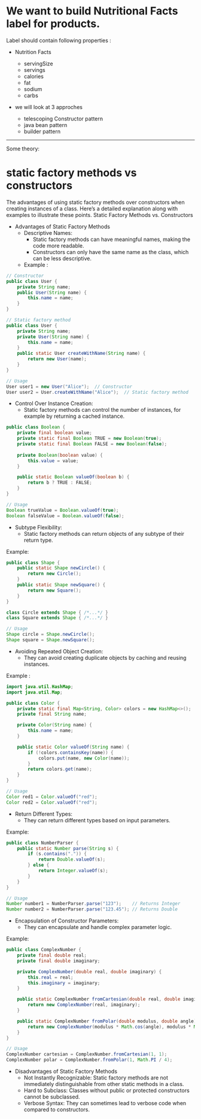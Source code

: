 # We want to build Nutritional Facts label for products.

Label should contain following properties :
- Nutrition Facts
  - servingSize
  - servings
  - calories
  - fat
  - sodium
  - carbs

- we will look at 3 approches
  - telescoping Constructor pattern
  - java bean pattern
  - builder pattern


****
Some theory:
#  static factory methods vs constructors

The advantages of using static factory methods over constructors when creating instances of a class. Here’s a detailed explanation along with examples to illustrate these points.
Static Factory Methods vs. Constructors
- Advantages of Static Factory Methods
  - Descriptive Names:
    - Static factory methods can have meaningful names, making the code more readable.
    - Constructors can only have the same name as the class, which can be less descriptive.
  - Example :

```java
// Constructor
public class User {
    private String name;
    public User(String name) {
        this.name = name;
    }
}

// Static factory method
public class User {
    private String name;
    private User(String name) {
        this.name = name;
    }
    public static User createWithName(String name) {
        return new User(name);
    }
}

// Usage
User user1 = new User("Alice");  // Constructor
User user2 = User.createWithName("Alice");  // Static factory method
```
  - Control Over Instance Creation:
    - Static factory methods can control the number of instances, for example by returning a cached instance.
```java
public class Boolean {
    private final boolean value;
    private static final Boolean TRUE = new Boolean(true);
    private static final Boolean FALSE = new Boolean(false);
    
    private Boolean(boolean value) {
        this.value = value;
    }

    public static Boolean valueOf(boolean b) {
        return b ? TRUE : FALSE;
    }
}

// Usage
Boolean trueValue = Boolean.valueOf(true);
Boolean falseValue = Boolean.valueOf(false);
```

  - Subtype Flexibility:
    - Static factory methods can return objects of any subtype of their return type.

Example:

```java
public class Shape {
    public static Shape newCircle() {
        return new Circle();
    }
    public static Shape newSquare() {
        return new Square();
    }
}

class Circle extends Shape { /*...*/ }
class Square extends Shape { /*...*/ }

// Usage
Shape circle = Shape.newCircle();
Shape square = Shape.newSquare();
```

  - Avoiding Repeated Object Creation:
     - They can avoid creating duplicate objects by caching and reusing instances.

Example :

```java
import java.util.HashMap;
import java.util.Map;

public class Color {
    private static final Map<String, Color> colors = new HashMap<>();
    private final String name;

    private Color(String name) {
        this.name = name;
    }

    public static Color valueOf(String name) {
        if (!colors.containsKey(name)) {
            colors.put(name, new Color(name));
        }
        return colors.get(name);
    }
}

// Usage
Color red1 = Color.valueOf("red");
Color red2 = Color.valueOf("red");
```
  - Return Different Types:
    - They can return different types based on input parameters.

Example:

```java
public class NumberParser {
    public static Number parse(String s) {
        if (s.contains(".")) {
            return Double.valueOf(s);
        } else {
            return Integer.valueOf(s);
        }
    }
}

// Usage
Number number1 = NumberParser.parse("123");    // Returns Integer
Number number2 = NumberParser.parse("123.45"); // Returns Double
```

  - Encapsulation of Constructor Parameters:
      - They can encapsulate and handle complex parameter logic.
    
Example:

```java
public class ComplexNumber {
    private final double real;
    private final double imaginary;

    private ComplexNumber(double real, double imaginary) {
        this.real = real;
        this.imaginary = imaginary;
    }

    public static ComplexNumber fromCartesian(double real, double imaginary) {
        return new ComplexNumber(real, imaginary);
    }

    public static ComplexNumber fromPolar(double modulus, double angle) {
        return new ComplexNumber(modulus * Math.cos(angle), modulus * Math.sin(angle));
    }
}

// Usage
ComplexNumber cartesian = ComplexNumber.fromCartesian(1, 1);
ComplexNumber polar = ComplexNumber.fromPolar(1, Math.PI / 4);
```      

- Disadvantages of Static Factory Methods
    - Not Instantly Recognizable:
        Static factory methods are not immediately distinguishable from other static methods in a class.
    - Hard to Subclass:
        Classes without public or protected constructors cannot be subclassed.
    - Verbose Syntax:
        They can sometimes lead to verbose code when compared to constructors.

